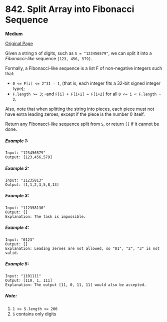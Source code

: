 # 842. Split Array into Fibonacci Sequence

**Medium**

[Original Page](https://leetcode.com/problems/split-array-into-fibonacci-sequence/)

Given a string `S` of digits, such as `S = "123456579"`, we can split it into a _Fibonacci-like_ sequence `[123, 456, 579]`.

Formally, a Fibonacci-like sequence is a list F of non-negative integers such that:

- `0 <= F[i] <= 2^31 - 1`, (that is, each integer fits a 32-bit signed integer type);
- `F.length >= 3`;
-and `F[i] + F[i+1] = F[i+2]` for all `0 <= i < F.length - 2`.

Also, note that when splitting the string into pieces, each piece must not have extra leading zeroes, except if the piece is the number 0 itself.

Return any Fibonacci-like sequence split from `S`, or return `[]` if it cannot be done.

##### Example 1:
```
Input: "123456579"
Output: [123,456,579]
```

##### Example 2: 
```
Input: "11235813"
Output: [1,1,2,3,5,8,13]
```

##### Example 3:
```
Input: "112358130"
Output: []
Explanation: The task is impossible.
```

##### Example 4: 
```
Input: "0123"
Output: []
Explanation: Leading zeroes are not allowed, so "01", "2", "3" is not valid.
```

##### Example 5:
```
Input: "1101111"
Output: [110, 1, 111]
Explanation: The output [11, 0, 11, 11] would also be accepted.
```

##### Note:
1. `1 <= S.length <= 200`
2. `S` contains only digits
